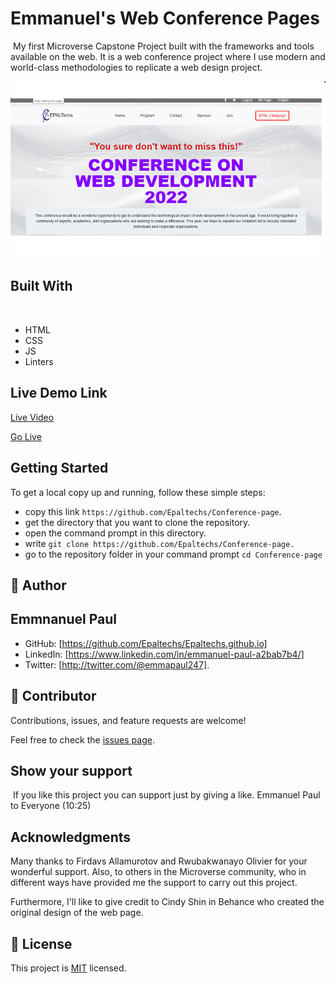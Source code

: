 # Emmanuel's Web Conference Pages
​
My first Microverse Capstone Project built with the frameworks and tools available on the web. It is a web conference project where I use modern and world-class methodologies to replicate a web design project.

![](screenshot.png)
## Built With
​
- HTML 
- CSS
- JS
- Linters


## Live Demo Link

[Live Video](https://www.loom.com/share/37ab2c84651447159816a99591fbac3f)

[Go Live](https://epaltechs.github.io/)
​
## Getting Started
To get a local copy up and running, follow these simple steps:

- copy this link `https://github.com/Epaltechs/Conference-page`.
- get the directory that you want to clone the repository.
- open the command prompt in this directory.
- write `git clone https://github.com/Epaltechs/Conference-page.`
- go to the repository folder in your command prompt `cd Conference-page`


## 👤 **Author**
## Emmnanuel Paul
- GitHub: [https://github.com/Epaltechs/Epaltechs.github.io]
- LinkedIn: [https://www.linkedin.com/in/emmanuel-paul-a2bab7b4/]
- Twitter: [http://twitter.com/@emmapaul247].
​
## 🤝 Contributor


Contributions, issues, and feature requests are welcome!

Feel free to check the [issues page](https://github.com/Epaltechs/Conference-page/issues).

## Show your support
​
If you like this project you can support just by giving a like.
Emmanuel Paul to Everyone (10:25)

## Acknowledgments
Many thanks to Firdavs Allamurotov and Rwubakwanayo Olivier for your wonderful support. Also, to others in the Microverse community, who in different ways have provided me the support to carry out this project.

Furthermore, I'll like to give credit to Cindy Shin in Behance who created the original design of the web page.
## 📝 License

This project is [MIT](./MIT.md) licensed.
#
